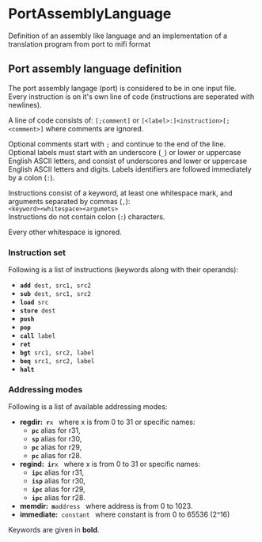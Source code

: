 # PortAssemblyLanguage
Definition of an assembly like language and an implementation of a translation program from port to mifi format

## Port assembly language definition

The port assembly langage (port) is considered to be in one input file.  
Every instruction is on it's own line of code (instructions are seperated with newlines).

A line of code consists of:
`[;comment]`
or
`[<label>:]<instruction>[;<comment>]`
where comments are ignored.

Optional comments start with `;` and continue to the end of the line.  
Optional labels must start with an underscore (`_`) or lower or uppercase English ASCII letters,
and consist of underscores and lower or uppercase English ASCII letters and digits.
Labels identifiers are followed immediately by a colon (`:`).

Instructions consist of a keyword, at least one whitespace mark, and arguments separated by commas (`,`):  
`<keyword><whitespace><argumets>`  
Instructions do not contain colon (`:`) characters.

Every other whitespace is ignored.

### Instruction set

Following is a list of instructions (keywords along with their operands):
* <code><b>add</b> dest, src1, src2</code>
* <code><b>sub</b> dest, src1, src2</code>
* <code><b>load</b> src</code>
* <code><b>store</b> dest</code>
* <code><b>push</b></code>
* <code><b>pop</b></code>
* <code><b>call</b> label</code>
* <code><b>ret</b></code>
* <code><b>bgt</b> src1, src2, label</code>
* <code><b>beq</b> src1, src2, label</code>
* <code><b>halt</b></code>

### Addressing modes

Following is a list of available addressing modes:
* <b>regdir:</b><code> <b>r</b>x </code> where x is from 0 to 31 or specific names:
  * <code><b>pc</b></code> alias for r31, 
  * <code><b>sp</b></code> alias for r30,
  * <code><b>pc</b></code> alias for r29,
  * <code><b>pc</b></code> alias for r28.
* <b>regind:</b><code> <b>ir</b>x </code> where x is from 0 to 31 or specific names:
  * <code><b>ipc</b></code> alias for r31, 
  * <code><b>isp</b></code> alias for r30,
  * <code><b>ipc</b></code> alias for r29,
  * <code><b>ipc</b></code> alias for r28.
* <b>memdir:</b><code> <b>m</b>address </code> where address is from 0 to 1023.
* <b>immediate:</b><code> constant </code> where constant is from 0 to 65536 (2^16)


Keywords are given in **bold**.

[comment]: <> (TODO: maybe add instructions in and out)
[comment]: <> (TODO: add explanation for operands and instructions)
[comment]: <> (TODO: finish this list of keywords)
